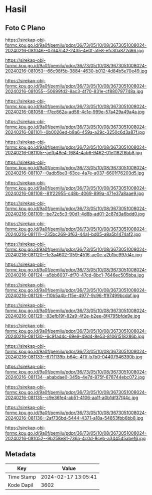# Hasil

## Foto C Plano

https://sirekap-obj-formc.kpu.go.id/9a0f/pemilu/pdpr/36/73/05/10/08/3673051008024-20240216-081046--07d47c42-2435-4e0f-afe8-efc30a872d66.jpg

https://sirekap-obj-formc.kpu.go.id/9a0f/pemilu/pdpr/36/73/05/10/08/3673051008024-20240216-081053--66c98f5b-3884-4630-b012-4d84b5e70e49.jpg

https://sirekap-obj-formc.kpu.go.id/9a0f/pemilu/pdpr/36/73/05/10/08/3673051008024-20240216-081055--50699fd2-8ac3-4f70-831e-cf880797748a.jpg

https://sirekap-obj-formc.kpu.go.id/9a0f/pemilu/pdpr/36/73/05/10/08/3673051008024-20240216-081058--f7ec662a-ad58-4c1e-999e-57a429a49a4a.jpg

https://sirekap-obj-formc.kpu.go.id/9a0f/pemilu/pdpr/36/73/05/10/08/3673051008024-20240216-081101--0b0026ed-b8a6-459a-a29c-3250c6d3a87f.jpg

https://sirekap-obj-formc.kpu.go.id/9a0f/pemilu/pdpr/36/73/05/10/08/3673051008024-20240216-081105--aefb48e4-f684-4ab6-9462-01ef182f8bb8.jpg

https://sirekap-obj-formc.kpu.go.id/9a0f/pemilu/pdpr/36/73/05/10/08/3673051008024-20240216-081107--0adb5be3-63ce-4a7e-a037-6601f76203d5.jpg

https://sirekap-obj-formc.kpu.go.id/9a0f/pemilu/pdpr/36/73/05/10/08/3673051008024-20240216-081108--81f22955-c48b-4069-899a-471e37a8aae9.jpg

https://sirekap-obj-formc.kpu.go.id/9a0f/pemilu/pdpr/36/73/05/10/08/3673051008024-20240216-081109--be72c5c3-90d1-4d8b-ad01-2c87d3a6bdd0.jpg

https://sirekap-obj-formc.kpu.go.id/9a0f/pemilu/pdpr/36/73/05/10/08/3673051008024-20240216-081111--235bc269-3f63-44a1-bd05-a8a5b1474af2.jpg

https://sirekap-obj-formc.kpu.go.id/9a0f/pemilu/pdpr/36/73/05/10/08/3673051008024-20240216-081120--1e3a4602-1f59-4516-ae0e-a2b1bc997d4c.jpg

https://sirekap-obj-formc.kpu.go.id/9a0f/pemilu/pdpr/36/73/05/10/08/3673051008024-20240216-081124--a5bb6037-df70-47cd-8bc1-7646ec505bba.jpg

https://sirekap-obj-formc.kpu.go.id/9a0f/pemilu/pdpr/36/73/05/10/08/3673051008024-20240216-081126--f10b5a4b-f15e-4977-9c96-ff97499bcdaf.jpg

https://sirekap-obj-formc.kpu.go.id/9a0f/pemilu/pdpr/36/73/05/10/08/3673051008024-20240216-081129--83efb19f-82a9-4f2e-b2ee-8f4795bfde9e.jpg

https://sirekap-obj-formc.kpu.go.id/9a0f/pemilu/pdpr/36/73/05/10/08/3673051008024-20240216-081130--6c91ad4c-69e9-49d4-8e53-81061518286b.jpg

https://sirekap-obj-formc.kpu.go.id/9a0f/pemilu/pdpr/36/73/05/10/08/3673051008024-20240216-081133--671f139b-b64c-4f1f-b7b0-04407946390b.jpg

https://sirekap-obj-formc.kpu.go.id/9a0f/pemilu/pdpr/36/73/05/10/08/3673051008024-20240216-081134--ababdae0-345b-4e7d-875f-678744ebc072.jpg

https://sirekap-obj-formc.kpu.go.id/9a0f/pemilu/pdpr/36/73/05/10/08/3673051008024-20240216-081135--c9e36fe4-ab51-4106-aa1f-a0b1df37f44c.jpg

https://sirekap-obj-formc.kpu.go.id/9a0f/pemilu/pdpr/36/73/05/10/08/3673051008024-20240216-081136--2af736bd-5444-4371-a18a-54853fbb6bb8.jpg

https://sirekap-obj-formc.kpu.go.id/9a0f/pemilu/pdpr/36/73/05/10/08/3673051008024-20240216-081052--9b258e81-736a-4c0d-9ceb-a344545abe16.jpg


## Metadata

| Key        | Value               |
| ---------- | ------------------- |
| Time Stamp | 2024-02-17 13:05:41 |
| Kode Dapil | 3602                |



